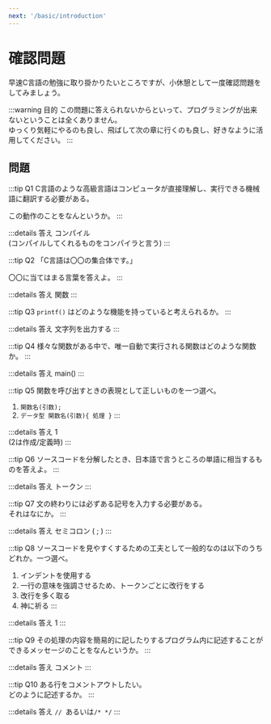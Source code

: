 ```yaml
---
next: '/basic/introduction'
---
```

# 確認問題

早速C言語の勉強に取り掛かりたいところですが、小休憩として一度確認問題をしてみましょう。

:::warning 目的
この問題に答えられないからといって、プログラミングが出来ないということは全くありません。</br>
ゆっくり気軽にやるのも良し、飛ばして次の章に行くのも良し、好きなように活用してください。
:::
## 問題

:::tip Q1
C言語のような高級言語はコンピュータが直接理解し、実行できる機械語に翻訳する必要がある。

この動作のことをなんというか。
:::

:::details 答え
コンパイル</br>
(コンパイルしてくれるものをコンパイラと言う)
:::

:::tip Q2
「C言語は〇〇の集合体です。」

〇〇に当てはまる言葉を答えよ。
:::

:::details 答え
関数
:::

:::tip Q3
``printf()`` はどのような機能を持っていると考えられるか。
:::

:::details 答え
文字列を出力する
:::

:::tip Q4
様々な関数がある中で、唯一自動で実行される関数はどのような関数か。
:::

:::details 答え
main()
:::

:::tip Q5
関数を呼び出すときの表現として正しいものを一つ選べ。

1. ``関数名(引数);``
2. ``データ型 関数名(引数){ 処理 }``
:::

:::details 答え
1</br>
(2は作成/定義時)
:::

:::tip Q6
ソースコードを分解したとき、日本語で言うところの単語に相当するものを答えよ。
:::

:::details 答え
トークン
:::

:::tip Q7
文の終わりには必ずある記号を入力する必要がある。</br>
それはなにか。
:::

:::details 答え
セミコロン ( ; )
:::

:::tip Q8
ソースコードを見やすくするための工夫として一般的なのは以下のうちどれか。一つ選べ。

1. インデントを使用する
2. 一行の意味を強調させるため、トークンごとに改行をする
3. 改行を多く取る
4. 神に祈る
:::

:::details 答え
1
:::

:::tip Q9
その処理の内容を簡易的に記したりするプログラム内に記述することができるメッセージのことをなんというか。
:::

:::details 答え
コメント
:::

:::tip Q10
ある行をコメントアウトしたい。</br>
どのように記述するか。
:::

:::details 答え
``// ``あるいは``/* */``
:::